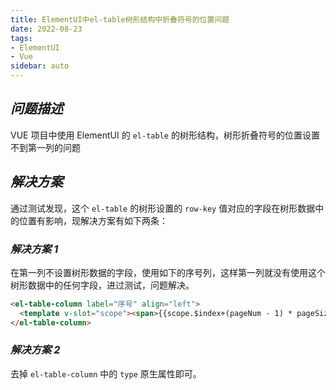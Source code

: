 ```yaml
---
title: ElementUI中el-table树形结构中折叠符号的位置问题
date: 2022-08-23
tags:
- ElementUI
- Vue
sidebar: auto
---
```


## ***问题描述***

VUE 项目中使用 ElementUI 的 `el-table` 的树形结构，树形折叠符号的位置设置不到第一列的问题

## ***解决方案***

通过测试发现，这个 `el-table` 的树形设置的 `row-key` 值对应的字段在树形数据中的位置有影响，现解决方案有如下两条：

### ***解决方案 1***

在第一列不设置树形数据的字段，使用如下的序号列，这样第一列就没有使用这个树形数据中的任何字段，进过测试，问题解决。

```html
<el-table-column label="序号" align="left">
  <template v-slot="scope"><span>{{scope.$index+(pageNum - 1) * pageSize + 1}} </span></template>
</el-table-column>

```

### ***解决方案 2***

去掉 `el-table-column` 中的 `type` 原生属性即可。





